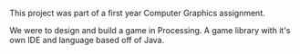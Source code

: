 This project was part of a first year Computer Graphics assignment.

We were to design and build a game in Processing. A game library with it's own IDE and language based off of Java.
